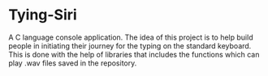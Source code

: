 # Tying-Siri
A C language console application. The idea of this project is to help build people in initiating their journey for the typing on the standard keyboard. This is done with the help of libraries that includes the functions which can play .wav files saved in the repository.  
